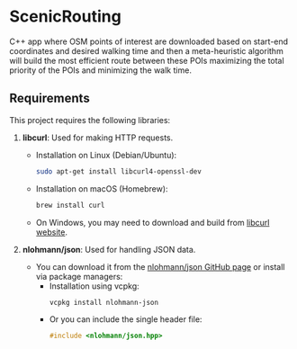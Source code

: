 # ScenicRouting
C++ app where OSM points of interest are downloaded based on start-end coordinates and desired walking time and then a meta-heuristic algorithm will build the most efficient route between these POIs maximizing the total priority of the POIs and minimizing the walk time. 

## Requirements

This project requires the following libraries:

1. **libcurl**: Used for making HTTP requests.
   - Installation on Linux (Debian/Ubuntu):
     ```bash
     sudo apt-get install libcurl4-openssl-dev
     ```
   - Installation on macOS (Homebrew):
     ```bash
     brew install curl
     ```
   - On Windows, you may need to download and build from [libcurl website](https://curl.se/libcurl/).

2. **nlohmann/json**: Used for handling JSON data.
   - You can download it from the [nlohmann/json GitHub page](https://github.com/nlohmann/json) or install via package managers:
     - Installation using vcpkg:
       ```bash
       vcpkg install nlohmann-json
       ```
     - Or you can include the single header file:
       ```cpp
       #include <nlohmann/json.hpp>
       ```

